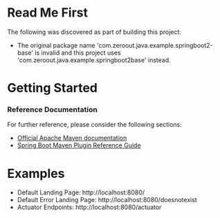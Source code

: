 # Read Me First
The following was discovered as part of building this project:

* The original package name 'com.zeroout.java.example.springboot2-base' is invalid and this project uses 'com.zeroout.java.example.springboot2base' instead.

# Getting Started

### Reference Documentation
For further reference, please consider the following sections:

* [Official Apache Maven documentation](https://maven.apache.org/guides/index.html)
* [Spring Boot Maven Plugin Reference Guide](https://docs.spring.io/spring-boot/docs/2.2.2.RELEASE/maven-plugin/)


# Examples
* Default Landing Page: http://localhost:8080/
* Default Error Landing Page: http://localhost:8080/doesnotexist
* Actuator Endpoints: http://localhost:8080/actuator
